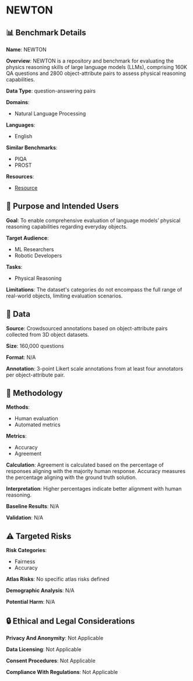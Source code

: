 # NEWTON

## 📊 Benchmark Details

**Name**: NEWTON

**Overview**: NEWTON is a repository and benchmark for evaluating the physics reasoning skills of large language models (LLMs), comprising 160K QA questions and 2800 object-attribute pairs to assess physical reasoning capabilities.

**Data Type**: question-answering pairs

**Domains**:
- Natural Language Processing

**Languages**:
- English

**Similar Benchmarks**:
- PIQA
- PROST

**Resources**:
- [Resource](https://newtonreasoning.github.io)

## 🎯 Purpose and Intended Users

**Goal**: To enable comprehensive evaluation of language models’ physical reasoning capabilities regarding everyday objects.

**Target Audience**:
- ML Researchers
- Robotic Developers

**Tasks**:
- Physical Reasoning

**Limitations**: The dataset's categories do not encompass the full range of real-world objects, limiting evaluation scenarios.

## 💾 Data

**Source**: Crowdsourced annotations based on object-attribute pairs collected from 3D object datasets.

**Size**: 160,000 questions

**Format**: N/A

**Annotation**: 3-point Likert scale annotations from at least four annotators per object-attribute pair.

## 🔬 Methodology

**Methods**:
- Human evaluation
- Automated metrics

**Metrics**:
- Accuracy
- Agreement

**Calculation**: Agreement is calculated based on the percentage of responses aligning with the majority human response. Accuracy measures the percentage aligning with the ground truth solution.

**Interpretation**: Higher percentages indicate better alignment with human reasoning.

**Baseline Results**: N/A

**Validation**: N/A

## ⚠️ Targeted Risks

**Risk Categories**:
- Fairness
- Accuracy

**Atlas Risks**:
No specific atlas risks defined

**Demographic Analysis**: N/A

**Potential Harm**: N/A

## 🔒 Ethical and Legal Considerations

**Privacy And Anonymity**: Not Applicable

**Data Licensing**: Not Applicable

**Consent Procedures**: Not Applicable

**Compliance With Regulations**: Not Applicable
